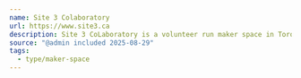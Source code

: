 ```yaml
---
name: Site 3 Colaboratory
url: https://www.site3.ca
description: Site 3 CoLaboratory is a volunteer run maker space in Toronto’s west end, at Ossington and Bloor.
source: "@admin included 2025-08-29"
tags:
  - type/maker-space
---
```

